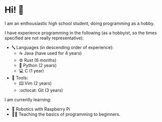 # Hi! 👋

I am an enthousiastic high school student, doing programming as a hobby.

I have experience programming in the following (as a hobbyist, so the times specified are not really representative):

- 🔤 Languages (in descending order of experience):
  - ☕ Java (have used for 4 years)
  - ⚙️ Rust (6 months)
  - 🐍 Python (2 years)
  - 💻 C (1 year)
- 🧰 Tools:
  - ⌨️ Vim (2 years)
  - :octocat: Git (3 years)

I am currently learning:
- 🍓 Robotics with Raspberry Pi
- 👨‍🏫 Teaching the basics of programming to beginners.
<!---
HeikoRibberink/HeikoRibberink is a ✨ special ✨ repository because its `README.md` (this file) appears on your GitHub profile.
You can click the Preview link to take a look at your changes.
--->
